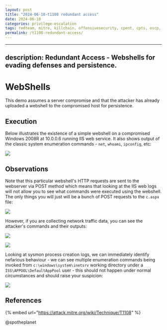 ```yaml
---
layout: post
title: "2024-06-18-t1108 redundant access"
date: 2024-06-18
categories: privilege-escalation
tags: redteam, mitre, killchain, offensivesecurity, cpent, cpts, oscp, exploit
permalink: /t1108-redundant-access/
---
```


---
description: Redundant Access - Webshells for evading defenses and persistence.
---

# WebShells

This demo assumes a server compromise and that the attacker has already uploaded a webshell to the compromised host for persistence.

## Execution

Below illustrates the existence of a simple webshell on a compromised Windows 2008R at 10.0.0.6 running IIS web service. It also shows output of the classic system enumeration commands - `net`, `whoami`, `ipconfig`, etc:

![](../../.gitbook/assets/webshell-attacker.png)

## Observations

Note that this particular webshell's HTTP requests are sent to the webserver via POST method which means that looking at the IIS web logs will not allow you to see what commands were executed using the webshell. The only things you will just will be a bunch of POST requests to the `c.aspx` file:

![](../../.gitbook/assets/webshell-iis-logs.png)

However, if you are collecting network traffic data, you can see the attacker's commands and their outputs:

![](../../.gitbook/assets/webshell-pcap.png)

![](../../.gitbook/assets/webshell-stream.png)

Looking at sysmon process creation logs, we can immediately identify nefarious behaviour - we can see multiple enumeration commands being invoked from `c:\windows\system\inetsrv` working directory under a `ISS\APPOOL\DefaultAppPool` user - this should not happen under normal circumstances and should raise your suspicion:

![](../../.gitbook/assets/webshell-sysmon.png)

## References

{% embed url="https://attack.mitre.org/wiki/Technique/T1108" %}

@spotheplanet
